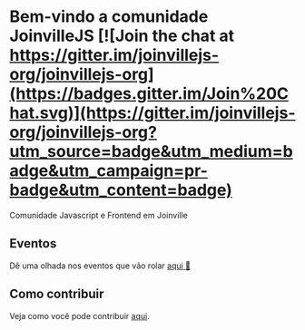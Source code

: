 # Bem-vindo a comunidade JoinvilleJS [![Join the chat at https://gitter.im/joinvillejs-org/joinvillejs-org](https://badges.gitter.im/Join%20Chat.svg)](https://gitter.im/joinvillejs-org/joinvillejs-org?utm_source=badge&utm_medium=badge&utm_campaign=pr-badge&utm_content=badge)

Comunidade Javascript e Frontend em Joinville

## Eventos

Dê uma olhada nos eventos que vão rolar [aqui :tada:](https://github.com/joinvillejs-org/joinvillejs-org/blob/master/Eventos.md)

## Como contribuir

Veja como você pode contribuir [aqui](https://github.com/joinvillejs-org/joinvillejs-org/blob/master/CONTRIBUTING.md).



